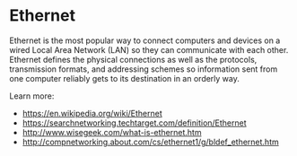 # Ethernet
Ethernet is the most popular way to connect computers and devices on a 
wired Local Area Network (LAN) so they can communicate with each other.  
Ethernet defines the physical connections as well as the protocols, transmission
formats, and addressing schemes so information sent
from one computer reliably gets to its destination in an orderly way.

Learn more:

* https://en.wikipedia.org/wiki/Ethernet
* https://searchnetworking.techtarget.com/definition/Ethernet
* http://www.wisegeek.com/what-is-ethernet.htm
* http://compnetworking.about.com/cs/ethernet1/g/bldef_ethernet.htm